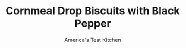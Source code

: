 ---
layout: ../../layouts/MarkdownPostLayout.astro
title: Cornmeal Drop Biscuits with Black Pepper
author: America's Test Kitchen
pubDate: 2023-03-15
description: "Cornmeal should add flavor and a pleasant corny crunch to biscuits. Could we find the right formula for tasty, tender success?"
image_url: https://res.cloudinary.com/hksqkdlah/image/upload/ar_1:1,c_fill,dpr_2.0,f_auto,fl_lossy.progressive.strip_profile,g_faces:auto,q_auto:low,w_344/SFS_Cornmeal_Drop_Biscuits-Pepper-25_uty21a
tags: ["Side Dishes","Vegetables","Breads","Cookbook Collection"]
calories: 2103
protein: 3
carbohydrates: 22
fats: 8
fiber: 1
ingredients: ["1 1/2 cups (7 1/2 ounces), all-purpose flour","1/2 cup (2 1/2 ounces), stone-ground cornmeal","3 tablespoons, sugar","2 teaspoons, baking powder","1/2 teaspoon, baking soda","1 1/2 teaspoons coarsely ground, pepper","3/4 teaspoon, salt","1 cup, buttermilk, chilled","8 tablespoons, unsalted butter, melted and cooled"]
serves: 12
time: ""
instructions: ["Adjust oven rack to middle position and heat oven to 450 degrees. Line rimmed baking sheet with parchment paper. Whisk flour, cornmeal, sugar, baking powder, baking soda, pepper, and salt together in large bowl. Stir buttermilk and melted butter in separate bowl until butter forms clumps.","Add buttermilk mixture to flour mixture and stir with rubber spatula until just incorporated. Using greased 1/4-cup dry measuring cup or equal-size portion scoop, drop scant 1/4-cup scoops of batter 1 1/2 inches apart on prepared sheet (use spoon to free batter from cup if necessary).","Bake until biscuit tops are golden brown, 12 to 14 minutes, rotating sheet halfway through baking. Transfer biscuits to wire rack and let cool for 5 minutes before serving. (To refresh day-old biscuits, heat them in 300-degree oven for 10 minutes.)"]
nutrition: ["73 mg Potassium, K","130 mg Phosphorus, P","87 mg Calcium, Ca","1 mg Iron, Fe","14 mg Magnesium, Mg","155 mg Sodium, Na","8 g Total lipid (fat)","1 mg Niacin","2 g Fatty acids, total monounsaturated","21 mg Cholesterol","5 g Fatty acids, total saturated","1 g Fiber, total dietary","27 µg Folic acid","7 µg Folate, food","4 g Sugars, total","1 µg Vitamin K (phylloquinone)","22 g Water","22 g Carbohydrate, by difference","54 µg Folate, DFE","3 g Protein","68 µg Vitamin A, RAE","175 kcal Energy","3 g Sugars, added","2103 calories"]
notes: "Be sure to chill the buttermilk so the butter clumps when the two are combined."
---